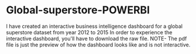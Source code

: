 # Global-superstore-POWERBI
I have created an interactive business intelligence dashboard for a global superstore dataset from year 2012 to 2015
In order to experience the interactive dashboard, you'll have to download the raw file.
NOTE- The pdf file is just the preview of how the dashboard looks like and is not interactive.

